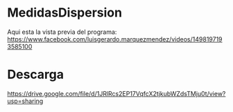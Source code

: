 # MedidasDispersion
Aqui esta la vista previa del programa: https://www.facebook.com/luisgerardo.marquezmendez/videos/1498197193585100
# Descarga
https://drive.google.com/file/d/1JRlRcs2EP17VqfcX2tjkubWZdsTMju0t/view?usp=sharing
